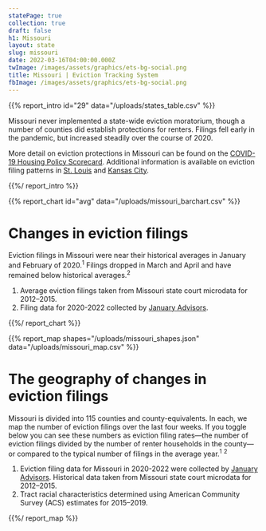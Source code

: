 ```yaml
---
statePage: true
collection: true
draft: false
h1: Missouri
layout: state
slug: missouri
date: 2022-03-16T04:00:00.000Z
twImage: /images/assets/graphics/ets-bg-social.png
title: Missouri | Eviction Tracking System
fbImage: /images/assets/graphics/ets-bg-social.png
---
```


{{% report_intro id="29" data="/uploads/states_table.csv" %}}

Missouri never implemented a state-wide eviction moratorium, though a number of counties did establish protections for renters. Filings fell early in the pandemic, but increased steadily over the course of 2020.

More detail on eviction protections in Missouri can be found on the [COVID-19 Housing Policy Scorecard](https://evictionlab.org/covid-policy-scorecard/mo/). Additional information is available on eviction filing patterns in [St. Louis](https://evictionlab.org/eviction-tracking/st-louis-mo/) and [Kansas City](https://evictionlab.org/eviction-tracking/kansas-city-mo/).

{{%/ report_intro %}}



{{% report_chart id="avg" data="/uploads/missouri_barchart.csv" %}}



# Changes in eviction filings

Eviction filings in Missouri were near their historical averages in January and February of 2020.<sup>1</sup> Filings dropped in March and April and have remained below historical averages.<sup>2</sup>

1. Average eviction filings taken from Missouri state court microdata for 2012–2015.
2. Filing data for 2020-2022 collected by [January Advisors](https://www.januaryadvisors.com/).



{{%/ report_chart %}}



{{% report_map shapes="/uploads/missouri_shapes.json" data="/uploads/missouri_map.csv" %}}



# The geography of changes in eviction filings

Missouri is divided into 115 counties and county-equivalents. In each, we map the number of eviction filings over the last four weeks. If you toggle below you can see these numbers as eviction filing rates—the number of eviction filings divided by the number of renter households in the county—or compared to the typical number of filings in the average year.<sup>1</sup> <sup>2</sup>

1. Eviction filing data for Missouri in 2020-2022 were collected by [January Advisors](https://www.januaryadvisors.com/). Historical data taken from Missouri state court microdata for 2012–2015.
2. Tract racial characteristics determined using American Community Survey (ACS) estimates for 2015–2019.



{{%/ report_map %}}
